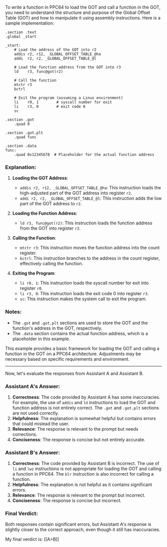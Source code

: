 
To write a function in PPC64 to load the GOT and call a function in the GOT, you need to understand the structure and purpose of the Global Offset Table (GOT) and how to manipulate it using assembly instructions. Here is a sample implementation:

```assembly
.section .text
.global _start

_start:
    # Load the address of the GOT into r2
    addis r2, r12, _GLOBAL_OFFSET_TABLE_@ha
    addi  r2, r2, _GLOBAL_OFFSET_TABLE_@l

    # Load the function address from the GOT into r3
    ld    r3, func@got(r2)

    # Call the function
    mtctr r3
    bctrl

    # Exit the program (assuming a Linux environment)
    li    r0, 1        # syscall number for exit
    li    r3, 0        # exit code 0
    sc

.section .got
    .quad 0

.section .got.plt
    .quad func

.section .data
func:
    .quad 0x12345678  # Placeholder for the actual function address
```

### Explanation:
1. **Loading the GOT Address**:
   - `addis r2, r12, _GLOBAL_OFFSET_TABLE_@ha`: This instruction loads the high-adjusted part of the GOT address into register `r2`.
   - `addi r2, r2, _GLOBAL_OFFSET_TABLE_@l`: This instruction adds the low part of the GOT address to `r2`.

2. **Loading the Function Address**:
   - `ld r3, func@got(r2)`: This instruction loads the function address from the GOT into register `r3`.

3. **Calling the Function**:
   - `mtctr r3`: This instruction moves the function address into the count register.
   - `bctrl`: This instruction branches to the address in the count register, effectively calling the function.

4. **Exiting the Program**:
   - `li r0, 1`: This instruction loads the syscall number for exit into register `r0`.
   - `li r3, 0`: This instruction loads the exit code 0 into register `r3`.
   - `sc`: This instruction makes the system call to exit the program.

### Notes:
- The `.got` and `.got.plt` sections are used to store the GOT and the function's address in the GOT, respectively.
- The `.data` section contains the actual function address, which is a placeholder in this example.

This example provides a basic framework for loading the GOT and calling a function in the GOT on a PPC64 architecture. Adjustments may be necessary based on specific requirements and environment.

---

Now, let's evaluate the responses from Assistant A and Assistant B.

### Assistant A's Answer:
1. **Correctness**: The code provided by Assistant A has some inaccuracies. For example, the use of `addis` and `ld` instructions to load the GOT and function address is not entirely correct. The `.got` and `.got.plt` sections are not used correctly.
2. **Helpfulness**: The explanation is somewhat helpful but contains errors that could mislead the user.
3. **Relevance**: The response is relevant to the prompt but needs corrections.
4. **Conciseness**: The response is concise but not entirely accurate.

### Assistant B's Answer:
1. **Correctness**: The code provided by Assistant B is incorrect. The use of `li` and `lwz` instructions is not appropriate for loading the GOT and calling a function in PPC64. The `blr` instruction is also incorrect for calling a function.
2. **Helpfulness**: The explanation is not helpful as it contains significant errors.
3. **Relevance**: The response is relevant to the prompt but incorrect.
4. **Conciseness**: The response is concise but incorrect.

### Final Verdict:
Both responses contain significant errors, but Assistant A's response is slightly closer to the correct approach, even though it still has inaccuracies.

My final verdict is: [[A>B]]